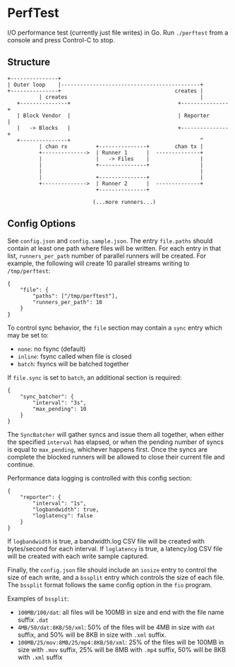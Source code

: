# PerfTest

I/O performance test (currently just file writes) in Go. Run `./perftest` from a console and press Control-C to stop.

## Structure ##

    +---------------+
    | Outer loop    |--------------------------------------------+
    +---------------+                                    creates |
              | creates                                          |
       +---------------+                                  +---------------+
       | Block Vendor  |                                  | Reporter      |
       |   -> Blocks   |                                  +---------------+
       +---------------+                                         ^
              | chan rx         +---------------+        chan tx |
              +-------------->  | Runner 1      |  --------------+
              |                 |   -> Files    |                |
              |                 +---------------+                |
              |                                                  |
              |                 +---------------+                |
              +-------------->  | Runner 2      |  --------------+
                                +---------------+
                                
                               (...more runners...)


## Config Options

See `config.json` and `config.sample.json`. The entry `file.paths` should contain at least one path where files will be
written. For each entry in that list, `runners_per_path` number of parallel runners will be created. For example, the
following will create 10 parallel streams writing to `/tmp/perftest`:

    {
        "file": {
            "paths": ["/tmp/perftest"],
            "runners_per_path": 10
        }
    }

To control sync behavior, the `file` section may contain a `sync` entry which may be set to:

* `none`: no fsync (default)
* `inline`: fsync called when file is closed
* `batch`: fsyncs will be batched together

If `file.sync` is set to `batch`, an additional section is required:

    {
        "sync_batcher": {
            "interval": "3s",
            "max_pending": 10
        }
    }

The `SyncBatcher` will gather syncs and issue them all together, when either the specified `interval` has elapsed, or
when the pending number of syncs is equal to `max_pending`, whichever happens first. Once the syncs are complete the
blocked runners will be allowed to close their current file and continue.

Performance data logging is controlled with this config section:

    {
        "reporter": {
            "interval": "1s",
            "logbandwidth": true,
            "loglatency": false
        }
    }

If `logbandwidth` is true, a bandwidth.log CSV file will be created with bytes/second for each interval. If
`loglatency` is true, a latency.log CSV file will be created with each write sample captured.

Finally, the `config.json` file should include an `iosize` entry to control the size of each write, and a `bssplit`
entry which controls the size of each file. The `bssplit` format follows the same config option in the `fio` program.

Examples of `bssplit`:

* `100MB/100/dat`: all files will be 100MB in size and end with the file name suffix `.dat`
* `4MB/50/dat:8KB/50/xml`: 50% of the files will be 4MB in size with `dat` suffix, and 50% will be 8KB in size with `.xml` suffix.
* `100MB/25/mov:8MB/25/mp4:8KB/50/xml`: 25% of the files will be 100MB in size with `.mov` suffix, 25% will be 8MB with `.mp4` suffix, 50% will be 8KB with `.xml` suffix

